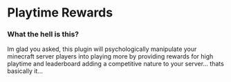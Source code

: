 # Playtime Rewards

### What the hell is this?
Im glad you asked, this plugin will psychologically manipulate your minecraft server players into playing more by providing rewards for high playtime and leaderboard adding a competitive nature to your server... thats basically it...